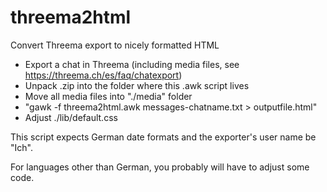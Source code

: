 threema2html
============

Convert Threema export to nicely formatted HTML

- Export a chat in Threema (including media files, see https://threema.ch/es/faq/chatexport)
- Unpack .zip into the folder where this .awk script lives
- Move all media files into "./media" folder
- "gawk -f threema2html.awk messages-chatname.txt > outputfile.html"
- Adjust ./lib/default.css

This script expects German date formats and the exporter's user name be "Ich".

For languages other than German, you probably will have to adjust some code.
